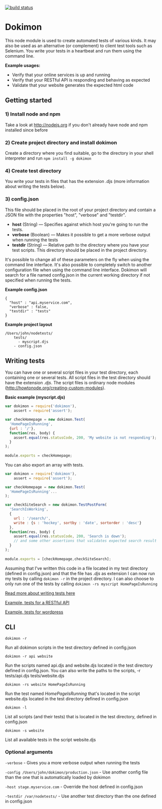 [![build status](https://secure.travis-ci.org/victorjonsson/nodejs-dokimon.png)](http://travis-ci.org/victorjonsson/nodejs-dokimon)
# Dokimon

This node module is used to create automated tests of various kinds. It may also
be used as an alternative (or complement) to client test tools such as Selenium. You write your
tests in a heartbeat and run them using the command line.

<strong>Example usages:</strong>

  - Verify that your online services is up and running
  - Verify that your RESTful API is responding and behaving as expected
  - Validate that your website generates the expected html code

## Getting started

### 1) Install node and npm
Take a look at http://nodejs.org if you don't already have node and npm installed since before

### 2) Create project directory and install dokimon
Create a directory where you find suitable, go to the directory in your shell interpreter and run 
``npm install -g dokimon``

### 4) Create test directory
You write your tests in files that has the extension .djs (more information about writing the tests below).

### 3) config.json
This file should be placed in the root of your project directory and contain a JSON file with
the properties "host", "verbose" and "testdir". 

  - <strong>host</strong> (String) —  Specifies against which host you're going to run the tests. 
  - <strong>verbose</strong> (Boolean) — Makes it possible to get a more verbose output when running the tests
  - <strong>testdir</strong> (String) — Relative path to the directory where you have your test scripts.
  This directory should be placed in the project directory.

It's possible to change all of these parameters on the fly when using the command line interface. It's also
possible to completely switch to another configuration file when using the command line interface. Dokimon 
will search for a file named config.json in the current working directory if not specified when running the tests.

<strong>Example config.json</strong>

```
{
  "host" : "api.myservice.com",
  "verbose" : false,
  "testdir" : "tests"
}
```

<strong>Example project layout</strong>

```
/Users/john/nodetests/
    tests/
      - myscript.djs
    - config.json
```

## Writing tests

You can have one or several script files in your test directory, each containing one or several tests. All
script files in the test directory should have the extension <em>.djs</em>. The script files is ordinary
node modules (http://howtonode.org/creating-custom-modules).

<strong>Basic example (myscript.djs)</strong>

```js
var dokimon = require('dokimon'),
    assert = require('assert');

var checkHomepage = new dokimon.Test(
  'HomePageIsRunning', 
  {url : '/'}, 
  function(res, body) {
    assert.equal(res.statusCode, 200, 'My website is not responding');
  }
);
      
module.exports = checkHomepage;
```

You can also export an array with tests. 

```js
var dokimon = require('dokimon'),
    assert = require('assert');

var checkHomepage = new dokimon.Test(
  'HomePageIsRunning'...
);

var checkSiteSearch = new dokimon.TestPostForm(
  'SearchIsWorking', 
  {
    url : '/search/',
    write : {s : 'hockey', sortby : 'date', sortorder : 'desc'}
  },
  function(res, body) {
    assert.equal(res.statusCode, 200, 'Search is down');
    // and some other assertions that validates expected search result
  }
);
  
module.exports = [checkHomepage,checkSiteSearch];
```

Assuming that I've written this code in a file located in my test directory (defined in config.json) and
that the file has <em>.djs</em> as extension I can now run my tests by calling `dokimon -r` in the project
directory. I can also choose to only run one of the tests by calling `dokimon -rs myscript HomePageIsRunning`

[Read more about writing tests here](https://github.com/victorjonsson/nodejs-dokimon/wiki/Writing-tests)

[Example, tests for a RESTful API](https://github.com/victorjonsson/nodejs-dokimon/wiki/Example:-RESTful-API)

[Example, tests for wordpress](https://github.com/victorjonsson/nodejs-dokimon/wiki/Example:-Wordpress)


## CLI
```
dokimon -r
```
Run all dokimon scripts in the test directory defined in config.json

```
dokimon -r api website
```
Run the scripts named api.djs and website.djs located in the test directory defined in config.json. You can 
also write the paths to the scripts, -r tests/api.djs tests/website.djs

```
dokimon -rs website HomePageIsRunning
```
Run the test named <em>HomePageIsRunning</em> that's located in the script website.djs located in the test
directory defined in config.json

```
dokimon -l
```
List all scripts (and their tests) that is located in the test directory, defined in config.json

```
dokimon -s website
```
List all available tests in the script website.djs

### Optional arguments

`-verbose` - Gives you a more verbose output when running the tests

`-config /Users/john/dokimon/production.json` - Use another config file than the one that is automatically loaded by dokimon

`-host stage.myservice.com` - Override the host defined in config.json

`-testdir /var/nodetests/` - Use another test directory than the one defined in config.json

